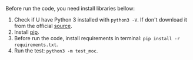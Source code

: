 Before run the code, you need install libraries bellow:

1. Check if U have Python 3 installed with `python3 -V`. If don't download it from the official [source](https://python.org/download/).
2. Install [pip](https://pip.pypa.io/en/stable/installation/#get-pip-py).
3. Before run the code, install requirements in terminal: `pip install -r requirements.txt`.
4. Run the test: `python3 -m test_moc`.
